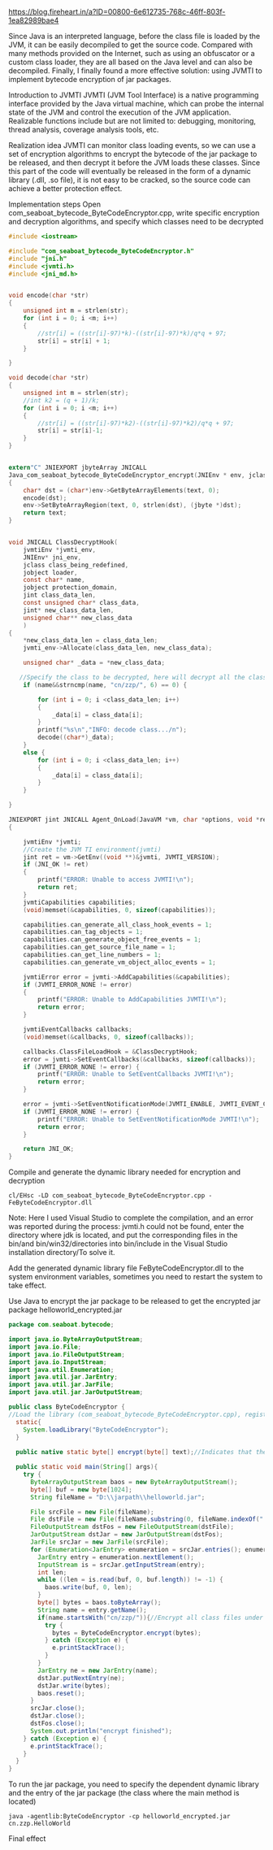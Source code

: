https://blog.fireheart.in/a?ID=00800-6e612735-768c-46ff-803f-1ea82989bae4

Since Java is an interpreted language, before the class file is loaded by the JVM, it can be easily decompiled to get the source code. Compared with many methods provided on the Internet, such as using an obfuscator or a custom class loader, they are all based on the Java level and can also be decompiled. Finally, I finally found a more effective solution: using JVMTI to implement bytecode encryption of jar packages.

Introduction to JVMTI
JVMTI (JVM Tool Interface) is a native programming interface provided by the Java virtual machine, which can probe the internal state of the JVM and control the execution of the JVM application. Realizable functions include but are not limited to: debugging, monitoring, thread analysis, coverage analysis tools, etc.

Realization idea
JVMTI can monitor class loading events, so we can use a set of encryption algorithms to encrypt the bytecode of the jar package to be released, and then decrypt it before the JVM loads these classes. Since this part of the code will eventually be released in the form of a dynamic library (.dll, .so file), it is not easy to be cracked, so the source code can achieve a better protection effect.

Implementation steps
Open com_seaboat_bytecode_ByteCodeEncryptor.cpp, write specific encryption and decryption algorithms, and specify which classes need to be decrypted
```c
#include <iostream>

#include "com_seaboat_bytecode_ByteCodeEncryptor.h"
#include "jni.h"
#include <jvmti.h>
#include <jni_md.h>


void encode(char *str)
{
	unsigned int m = strlen(str);
	for (int i = 0; i <m; i++)
	{
		//str[i] = ((str[i]-97)*k)-((str[i]-97)*k)/q*q + 97;
		str[i] = str[i] + 1;
	}

}

void decode(char *str)
{
	unsigned int m = strlen(str);
	//int k2 = (q + 1)/k;
	for (int i = 0; i <m; i++)
	{
		//str[i] = ((str[i]-97)*k2)-((str[i]-97)*k2)/q*q + 97;
		str[i] = str[i]-1;
	}
}


extern"C" JNIEXPORT jbyteArray JNICALL
Java_com_seaboat_bytecode_ByteCodeEncryptor_encrypt(JNIEnv * env, jclass cla, jbyteArray text)
{
	char* dst = (char*)env->GetByteArrayElements(text, 0);
	encode(dst);
	env->SetByteArrayRegion(text, 0, strlen(dst), (jbyte *)dst);
	return text;
}


void JNICALL ClassDecryptHook(
	jvmtiEnv *jvmti_env,
	JNIEnv* jni_env,
	jclass class_being_redefined,
	jobject loader,
	const char* name,
	jobject protection_domain,
	jint class_data_len,
	const unsigned char* class_data,
	jint* new_class_data_len,
	unsigned char** new_class_data
	)
{  
	*new_class_data_len = class_data_len;
	jvmti_env->Allocate(class_data_len, new_class_data);

	unsigned char* _data = *new_class_data;

   //Specify the class to be decrypted, here will decrypt all the classes under the cn.zzp package
	if (name&&strncmp(name, "cn/zzp/", 6) == 0) {

		for (int i = 0; i <class_data_len; i++)
		{
			_data[i] = class_data[i];
		}
		printf("%s\n","INFO: decode class.../n");
		decode((char*)_data);
	}
	else {
		for (int i = 0; i <class_data_len; i++)
		{
			_data[i] = class_data[i];
		}
	}

}

JNIEXPORT jint JNICALL Agent_OnLoad(JavaVM *vm, char *options, void *reserved)
{

	jvmtiEnv *jvmti;
	//Create the JVM TI environment(jvmti)
	jint ret = vm->GetEnv((void **)&jvmti, JVMTI_VERSION);
	if (JNI_OK != ret)
	{
		printf("ERROR: Unable to access JVMTI!\n");
		return ret;
	}
	jvmtiCapabilities capabilities;
	(void)memset(&capabilities, 0, sizeof(capabilities));

	capabilities.can_generate_all_class_hook_events = 1;
	capabilities.can_tag_objects = 1;
	capabilities.can_generate_object_free_events = 1;
	capabilities.can_get_source_file_name = 1;
	capabilities.can_get_line_numbers = 1;
	capabilities.can_generate_vm_object_alloc_events = 1;

	jvmtiError error = jvmti->AddCapabilities(&capabilities);
	if (JVMTI_ERROR_NONE != error)
	{
		printf("ERROR: Unable to AddCapabilities JVMTI!\n");
		return error;
	}

	jvmtiEventCallbacks callbacks;
	(void)memset(&callbacks, 0, sizeof(callbacks));

	callbacks.ClassFileLoadHook = &ClassDecryptHook;
	error = jvmti->SetEventCallbacks(&callbacks, sizeof(callbacks));
	if (JVMTI_ERROR_NONE != error) {
		printf("ERROR: Unable to SetEventCallbacks JVMTI!\n");
		return error;
	}

	error = jvmti->SetEventNotificationMode(JVMTI_ENABLE, JVMTI_EVENT_CLASS_FILE_LOAD_HOOK, NULL);
	if (JVMTI_ERROR_NONE != error) {
		printf("ERROR: Unable to SetEventNotificationMode JVMTI!\n");
		return error;
	}

	return JNI_OK;
}
```
Compile and generate the dynamic library needed for encryption and decryption
```
cl/EHsc -LD com_seaboat_bytecode_ByteCodeEncryptor.cpp -FeByteCodeEncryptor.dll
```
Note: Here I used Visual Studio to complete the compilation, and an error was reported during the process: jvmti.h could not be found, enter the directory where jdk is located, and put the corresponding files in the bin/and bin/win32/directories into bin/include in the Visual Studio installation directory/To solve it.

Add the generated dynamic library file FeByteCodeEncryptor.dll to the system environment variables, sometimes you need to restart the system to take effect.

Use Java to encrypt the jar package to be released to get the encrypted jar package helloworld_encrypted.jar
```java
package com.seaboat.bytecode;

import java.io.ByteArrayOutputStream;
import java.io.File;
import java.io.FileOutputStream;
import java.io.InputStream;
import java.util.Enumeration;
import java.util.jar.JarEntry;
import java.util.jar.JarFile;
import java.util.jar.JarOutputStream;

public class ByteCodeEncryptor {
//Load the library (com_seaboat_bytecode_ByteCodeEncryptor.cpp), register the local method to the JVM
  static{
    System.loadLibrary("ByteCodeEncryptor");
  }
  
  public native static byte[] encrypt(byte[] text);//Indicates that the specific implementation of this method is in the native method

  public static void main(String[] args){
    try {
      ByteArrayOutputStream baos = new ByteArrayOutputStream();
      byte[] buf = new byte[1024];
      String fileName = "D:\\jarpath\\helloworld.jar";

      File srcFile = new File(fileName);
      File dstFile = new File(fileName.substring(0, fileName.indexOf("."))+"_encrypted.jar");
      FileOutputStream dstFos = new FileOutputStream(dstFile);
      JarOutputStream dstJar = new JarOutputStream(dstFos);
      JarFile srcJar = new JarFile(srcFile);
      for (Enumeration<JarEntry> enumeration = srcJar.entries(); enumeration.hasMoreElements();) {
        JarEntry entry = enumeration.nextElement();
        InputStream is = srcJar.getInputStream(entry);
        int len;
        while ((len = is.read(buf, 0, buf.length)) != -1) {
          baos.write(buf, 0, len);
        }
        byte[] bytes = baos.toByteArray();
        String name = entry.getName();
        if(name.startsWith("cn/zzp/")){//Encrypt all class files under the cn.zzp package
          try {
            bytes = ByteCodeEncryptor.encrypt(bytes);
          } catch (Exception e) {
            e.printStackTrace();
          }
        }
        JarEntry ne = new JarEntry(name);
        dstJar.putNextEntry(ne);
        dstJar.write(bytes);
        baos.reset();
      }
      srcJar.close();
      dstJar.close();
      dstFos.close();
      System.out.println("encrypt finished");
    } catch (Exception e) {
      e.printStackTrace();
    }
  }
}
```
To run the jar package, you need to specify the dependent dynamic library and the entry of the jar package (the class where the main method is located)
```
java -agentlib:ByteCodeEncryptor -cp helloworld_encrypted.jar cn.zzp.HelloWorld
```
Final effect
